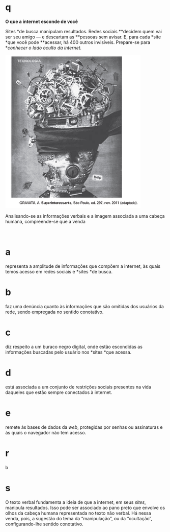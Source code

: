 # q
**O que a internet esconde de você**

Sites *de busca manipulam resultados. Redes sociais **decidem quem vai ser seu amigo — e descartam as **pessoas sem avisar. E, para cada *site *que você pode **acessar, há 400 outros invisíveis. Prepare-se para **conhecer o lado oculto da internet.*

![](d025c124-88a0-b4fd-4c4f-4a62fda388a1.png)

Analisando-se as informações verbais e a imagem associada a uma cabeça humana, compreende-se que a venda

 

# a
representa a amplitude de informações que compõem a internet, às quais temos acesso em redes sociais e *sites *de busca.

# b
faz uma denúncia quanto às informações que são omitidas dos usuários da rede, sendo empregada no sentido conotativo.

# c
diz respeito a um buraco negro digital, onde estão escondidas as informações buscadas pelo usuário nos *sites *que acessa.

# d
está associada a um conjunto de restrições sociais presentes na vida daqueles que estão sempre conectados à internet.

# e
remete às bases de dados da *web*, protegidas por senhas ou assinaturas e às quais o navegador não tem acesso.

# r
b

# s
O texto verbal fundamenta a ideia de que a internet, em seus *sites*, manipula resultados. Isso pode ser associado ao pano preto que envolve os olhos da cabeça humana representada no texto não verbal. Há nessa venda, pois, a sugestão do tema da “manipulação”, ou da “ocultação”, configurando-lhe sentido conotativo.
